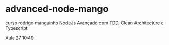 # advanced-node-mango
curso rodrigo manguinho NodeJs Avançado com TDD, Clean Architecture e Typescript

Aula 27 10:49
